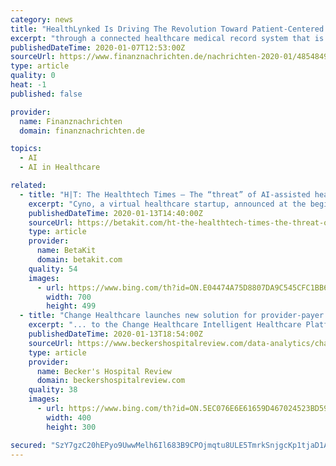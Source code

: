 ```yaml
---
category: news
title: "HealthLynked Is Driving The Revolution Toward Patient-Centered Medicine; HealthLynked Network Is Transforming The Way Healthcare Data Is Shared."
excerpt: "through a connected healthcare medical record system that is patient centered, the platform provides, third, personalized medical recommendations using artificial intelligence (AI). HealthLynked tackles some of the biggest problems in the healthcare system--finding appropriate healthcare providers, scheduling appointments, slow check-ins ..."
publishedDateTime: 2020-01-07T12:53:00Z
sourceUrl: https://www.finanznachrichten.de/nachrichten-2020-01/48548492-healthlynked-is-driving-the-revolution-toward-patient-centered-medicine-healthlynked-network-is-transforming-the-way-healthcare-data-is-shared-296.htm
type: article
quality: 0
heat: -1
published: false

provider:
  name: Finanznachrichten
  domain: finanznachrichten.de

topics:
  - AI
  - AI in Healthcare

related:
  - title: "H|T: The Healthtech Times – The “threat” of AI-assisted healthcare"
    excerpt: "Cyno, a virtual healthcare startup, announced at the beginning of January that it has signed a service agreement with Canadian e-commerce giant Shopify. Cardiologs raises $15 million for AI that helps spot heart conditions Cardiologs, a French medical technology startup that’s leveraging artificial intelligence (AI) to help detect heart ..."
    publishedDateTime: 2020-01-13T14:40:00Z
    sourceUrl: https://betakit.com/ht-the-healthtech-times-the-threat-of-ai-assisted-healthcare/
    type: article
    provider:
      name: BetaKit
      domain: betakit.com
    quality: 54
    images:
      - url: https://www.bing.com/th?id=ON.E04474A75D8807DA9C545CFC1BB60229
        width: 700
        height: 499
  - title: "Change Healthcare launches new solution for provider-payer data exchange"
    excerpt: "... to the Change Healthcare Intelligent Healthcare Platform and reach any payer in the U.S. The new claim attachments solution will also support Change Healthcare's artificial intelligence technology, which automates medical documentation review for risk adjustment and payment integrity use cases. With the new update, the solution will create ..."
    publishedDateTime: 2020-01-13T18:54:00Z
    sourceUrl: https://www.beckershospitalreview.com/data-analytics/change-healthcare-launches-new-solution-for-provider-payer-data-exchange.html
    type: article
    provider:
      name: Becker's Hospital Review
      domain: beckershospitalreview.com
    quality: 38
    images:
      - url: https://www.bing.com/th?id=ON.5EC076E6E61659D467024523BD598AE5
        width: 400
        height: 300

secured: "SzY7gzC20hEPyo9UwwMelh6Il683B9CPOjmqtu8ULE5TmrkSnjgcKp1tjaD1AjY6eEd2+JawczyZsq1/i1G+L4VxJEFdZtGbp2G4HHjkrIZULVKvoEyoYa/7qqu7OeErxANsf8dKootCaU/wVuqQpHdDt+Hc7evnbHdC8vR/NhzzgOBsOb+92SuugXkdQm4b17Fd9RirtQE00Bk3qWHjyDBIVwU5b0PdAWrjhwfgoQmTVwGo3/NcXLhH/F5ZtX1YFJg03jq/bBzWNbsVchVuQA==;F3dNdzefpLoPDEvZVTAkzA=="
---
```


